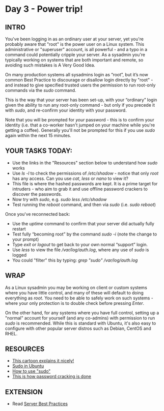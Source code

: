 # Day 3 - Power trip!

## INTRO
You've been logging in as an ordinary user at your server, yet you're probably aware that "root" is the power user on a Linux system. This administrative or "superuser" account, is all powerful - and a typo in a command could potentially cripple your server. As a sysadmin you're typically working on systems that are both important and remote, so avoiding such mistakes is A Very Good Idea.  

On many production systems all sysadmins login as “root”, but it’s now common Best Practice to discourage or disallow login directly by "root" - and instead to give specified trusted users the permission to run root-only commands via the *sudo* command. 

This is the way that your server has been set-up, with your “ordinary” login given the ability to run any root-only command  - but only if you precede it with *sudo*, and re-confirm your identity with your password.

Note that you will be prompted for *your* password - this is to confirm your identity (i.e. that a co-worker hasn't jumped on your machine while you're getting a coffee). Generally you'll not be prompted for this if you use *sudo* again within the next 15 minutes.  

## YOUR TASKS TODAY:
* Use the links in the "Resources" section below to understand how *sudo* works
* Use *ls -l* to check the permissions of */etc/shadow* - notice that only *root* has any access. Can you use *cat*, *less* or *nano* to view it?
* This file is where the hashed passwords are kept. It is a prime target for intruders - who aim to grab it and use offline password crackers to discover the passwords.
* Now try with *sudo*, e.g. *sudo less /etc/shadow*
* Test running the *reboot* command, and then via *sudo* (i.e. *sudo reboot*)

Once you've reconnected back:
* Use the *uptime* command to confirm that your server did actually fully restart
* Test fully “becoming root” by the command *sudo -i*  (note the change to your prompt) 
* Type _exit_ or _logout_ to get back to your own normal “support” login. 
* Use *less* to view the file */var/log/auth.log*, where any use of *sudo* is logged
* You could "filter" this by typing: *grep "sudo" /var/log/auth.log* 


## WRAP
As a Linux sysadmin you may be working on client or custom systems where you have little control, and many of these will default to doing everything as *root*. You need to be able to safely work on such systems - where your only protection is to double check before pressing *Enter*.

On the other hand, for any systems where you have full control, setting up a "normal" account for yourself (and any co-admins) with permission to run *sudo*  is recommended. While this is standard with Ubuntu, it's also easy to configure with other  popular server distros such as Debian, CentOS and RHEL.

## RESOURCES
* [This cartoon explains it nicely!](http://xkcd.com/149/)
* [Sudo in Ubuntu](https://help.ubuntu.com/community/RootSudo)
* [How to use "sudo"](https://www.howtoforge.com/tutorial/sudo-beginners-guide/)
* [This is how password cracking is done](https://null-byte.wonderhowto.com/how-to/crack-shadow-hashes-after-getting-root-linux-system-0186386/)

## EXTENSION
* Read [Server Best Practices](http://www.cyberciti.biz/tips/linux-unix-bsd-openssh-server-best-practices.html) 

